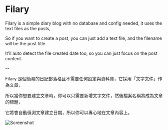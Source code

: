 # Filary

Filary is a simple diary blog with no database and config needed, it uses the text files as the posts,

So if you want to create a post, you can just add a text file, and the filename will be the post title.

It'll auto detect the file created date too, so you can just focus on the post content.

--

Filary 是個簡易的日記部落格且不需要任何設定與資料庫，它採用「文字文件」作為文章，

所以當你想要建立文章時，你可以只需要新增文字文件，然後檔案名稱將成為文章的標題，

它將會自動偵測文章建立日期，所以你可以專心地在文章內容上。

![Screenshot](http://i.imgur.com/NNOPoKR.png) 
